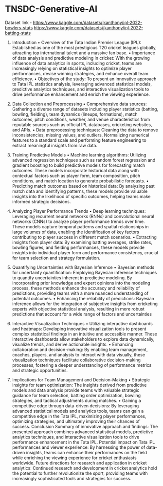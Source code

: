 # TNSDC-Generative-AI

Dataset link - https://www.kaggle.com/datasets/jkanthony/ipl-2022-bowlers-stats https://www.kaggle.com/datasets/jkanthony/ipl-2022-batting-stats

1.	Introduction
•	Overview of the Tata Indian Premier League (IPL): Established as one of the most prestigious T20 cricket leagues globally, attracting top international talent and a massive fan base.
•	Importance of data analysis and predictive modeling in cricket: With the growing influence of data analytics in sports, including cricket, teams are increasingly relying on statistical insights to optimize player performances, devise winning strategies, and enhance overall team efficiency.
•	Objectives of the study: To present an innovative approach to Tata IPL statistics analysis, leveraging advanced statistical models, predictive analytics techniques, and interactive visualization tools to drive performance enhancement and enrich the viewing experience.
2.	Data Collection and Preprocessing
•	Comprehensive data sources: Gathering a diverse range of datasets including player statistics (batting, bowling, fielding), team dynamics (lineups, formations), match outcomes, pitch conditions, weather, and venue characteristics from reputable sources such as official IPL databases, cricketing websites, and APIs.
•	Data preprocessing techniques: Cleaning the data to remove inconsistencies, missing values, and outliers. Normalizing numerical features to a standard scale and performing feature engineering to extract meaningful insights from raw data.
3.	Training Predictive Models
•	Machine learning algorithms: Utilizing advanced regression techniques such as random forest regression and gradient boosting to build predictive models for forecasting match outcomes. These models incorporate historical data along with contextual factors such as player form, team composition, pitch conditions, and match location to generate probabilistic forecasts.
•	Predicting match outcomes based on historical data: By analyzing past match data and identifying patterns, these models provide valuable insights into the likelihood of specific outcomes, helping teams make informed strategic decisions.

4.	Analyzing Player Performance Trends
•	Deep learning techniques: Leveraging recurrent neural networks (RNNs) and convolutional neural networks (CNNs) to analyze player performance trends over time. These models capture temporal patterns and spatial relationships in large volumes of data, enabling the identification of key factors contributing to player success in different match scenarios.
•	Extracting insights from player data: By examining batting averages, strike rates, bowling figures, and fielding performances, these models provide insights into individual player form and performance consistency, crucial for team selection and strategy formulation.
5.	Quantifying Uncertainties with Bayesian Inference
•	Bayesian methods for uncertainty quantification: Employing Bayesian inference techniques to quantify uncertainties inherent in predictive modeling. By incorporating prior knowledge and expert opinions into the modeling process, these methods enhance the accuracy and reliability of predictions, providing teams with a more nuanced understanding of potential outcomes.
•	Enhancing the reliability of predictions: Bayesian inference allows for the integration of subjective insights from cricketing experts with objective statistical analysis, resulting in more robust predictions that account for a wide range of factors and uncertainties
6.	Interactive Visualization Techniques
•	Utilizing interactive dashboards and heatmaps: Developing innovative visualization tools to present complex statistical findings in an intuitive and accessible manner. These interactive dashboards allow stakeholders to explore data dynamically, visualize trends, and derive actionable insights.
•	Enhancing collaboration and decision-making: By enabling team management, coaches, players, and analysts to interact with data visually, these visualization techniques facilitate collaborative decision-making processes, fostering a deeper understanding of performance metrics and strategic opportunities.
7.	Implications for Team Management and Decision-Making
•	Strategic insights for team optimization: The insights derived from predictive models and data analysis provide teams with valuable strategic guidance for team selection, batting order optimization, bowling strategies, and tactical adjustments during matches.
•	Gaining a competitive edge through data-driven decisions: By leveraging advanced statistical models and analytics tools, teams can gain a competitive edge in the Tata IPL, maximizing player performances, optimizing strategies, and ultimately improving their chances of success.
Conclusion
Summary of innovative approach and findings: The presented approach combines advanced statistical models, predictive analytics techniques, and interactive visualization tools to drive performance enhancement in the Tata IPL.
Potential impact on Tata IPL performances and viewer experience: By harnessing the power of data-driven insights, teams can enhance their performances on the field while enriching the viewing experience for cricket enthusiasts worldwide.
Future directions for research and application in cricket analytics: Continued research and development in cricket analytics hold the potential to further revolutionize the sport, providing teams with increasingly sophisticated tools and strategies for success.
